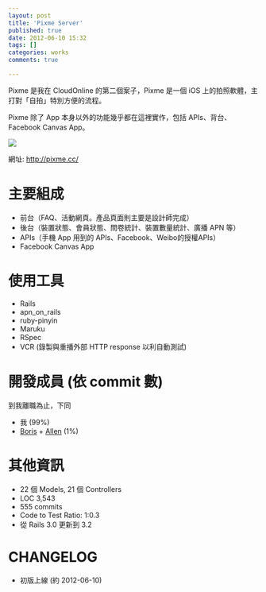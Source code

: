 ```yaml
---
layout: post
title: 'Pixme Server'
published: true
date: 2012-06-10 15:32
tags: []
categories: works
comments: true

---
```

Pixme 是我在 CloudOnline 的第二個案子，Pixme 是一個 iOS 上的拍照軟體，主打對「自拍」特別方便的流程。

Pixme 除了 App 本身以外的功能幾乎都在這裡實作，包括 APIs、背台、Facebook Canvas App。

![](https://lh5.googleusercontent.com/-ejbnAgCJEFk/Ud7KZYvBcMI/AAAAAAAABac/WhraKtJXSCo/s640/pixme.png)

網址: http://pixme.cc/

# 主要組成

* 前台（FAQ、活動網頁。產品頁面則主要是設計師完成）
* 後台（裝置狀態、會員狀態、問卷統計、裝置數量統計、廣播 APN 等）
* APIs（手機 App 用到的 APIs、Facebook、Weibo的授權APIs）
* Facebook Canvas App

# 使用工具

* Rails
* apn_on_rails
* ruby-pinyin
* Maruku
* RSpec
* VCR (錄製與重播外部 HTTP response 以利自動測試)

# 開發成員 (依 commit 數)

到我離職為止，下同

* 我 (99%)
* [Boris](http://www.linkedin.com/profile/view?id=56941896) + [Allen](http://www.linkedin.com/profile/view?id=136347421) (1%)

# 其他資訊

* 22 個 Models, 21 個 Controllers
* LOC 3,543
* 555 commits
* Code to Test Ratio: 1:0.3
* 從 Rails 3.0 更新到 3.2

# CHANGELOG

* 初版上線 (約 2012-06-10)
